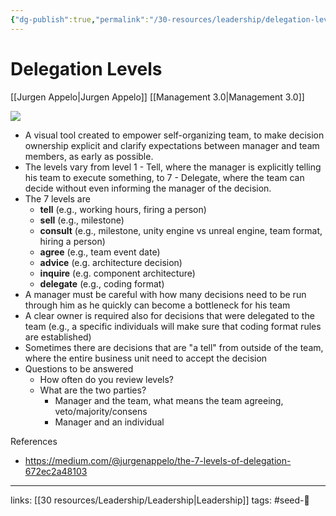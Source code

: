 ```yaml
---
{"dg-publish":true,"permalink":"/30-resources/leadership/delegation-levels/","dgHomeLink":true,"dgPassFrontmatter":false}
---
```


# Delegation Levels
[[Jurgen Appelo|Jurgen Appelo]] [[Management 3.0|Management 3.0]]

![](https://i.imgur.com/27JgPgB.png)

- A visual tool created to empower self-organizing team, to make decision ownership explicit and clarify expectations between manager and team members, as early as possible.
- The levels vary from level 1 - Tell, where the manager is explicitly telling his team to execute something, to 7 - Delegate, where the team can decide without even informing the manager of the decision.
- The 7 levels are 
	- **tell** (e.g., working hours, firing a person)
	- **sell** (e.g., milestone)
	- **consult** (e.g., milestone, unity engine vs unreal engine, team format, hiring a person)
	- **agree** (e.g., team event date)
	- **advice** (e.g. architecture decision)
	- **inquire** (e.g. component architecture)
	- **delegate** (e.g., coding format)
- A manager must be careful with how many decisions need to be run through him as he quickly can become a bottleneck for his team
- A clear owner is required also for decisions that were delegated to the team (e.g., a specific individuals will make sure that coding format rules are established)
- Sometimes there are decisions that are "a tell" from outside of the team, where the entire business unit need to accept the decision
- Questions to be answered
	- How often do you review levels?
	- What are the two parties?
		- Manager and the team, what means the team agreeing, veto/majority/consens
		- Manager and an individual

References
- https://medium.com/@jurgenappelo/the-7-levels-of-delegation-672ec2a48103

---
links: [[30 resources/Leadership/Leadership|Leadership]]
tags: #seed-🌱 
